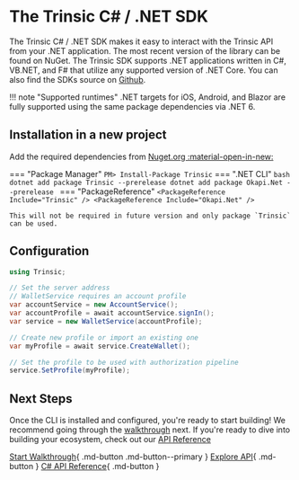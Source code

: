 # The Trinsic C# / .NET SDK  
The Trinsic C# / .NET SDK makes it easy to interact with the Trinsic API from your .NET application. The most recent version of the library can be found on NuGet. The Trinsic SDK supports .NET applications written in C#, VB.NET, and F# that utilize any supported version of .NET Core. You can also find the SDKs source on [Github](https://github.com/trinsic-id/sdk/dotnet).


!!! note "Supported runtimes"
    .NET targets for iOS, Android, and Blazor are fully supported using the same package dependencies via .NET 6.

## Installation in a new project
Add the required dependencies from [Nuget.org :material-open-in-new:](https://www.nuget.org/packages/Trinsic)


=== "Package Manager"
    ```
    PM> Install-Package Trinsic
    ```
=== ".NET CLI"
    ```bash
    dotnet add package Trinsic --prerelease
    dotnet add package Okapi.Net --prerelease
    ```
=== "PackageReference"
    ```
    <PackageReference Include="Trinsic" />
    <PackageReference Include="Okapi.Net" />
    ```


    This will not be required in future version and only package `Trinsic` can be used.

## Configuration

```csharp
using Trinsic;

// Set the server address
// WalletService requires an account profile
var accountService = new AccountService();
var accountProfile = await accountService.signIn();
var service = new WalletService(accountProfile);

// Create new profile or import an existing one
var myProfile = await service.CreateWallet();

// Set the profile to be used with authorization pipeline
service.SetProfile(myProfile);
```

## Next Steps

Once the CLI is installed and configured, you're ready to start building! We recommend going through the [walkthrough](../walkthroughs/vaccination.md) next. If you're ready to dive into building your ecosystem, check out our [API Reference](../reference/index.md)

[Start Walkthrough](../walkthroughs/vaccination.md){ .md-button .md-button--primary } [Explore API](../reference/index.md){ .md-button } [C# API Reference](../reference/dotnet.md){ .md-button }

